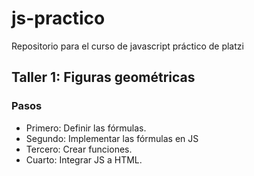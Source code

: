 # js-practico
Repositorio para el curso de javascript práctico de platzi


## Taller 1: Figuras geométricas

### Pasos
- Primero: Definir las fórmulas.
- Segundo: Implementar las fórmulas en JS
- Tercero: Crear funciones.
- Cuarto: Integrar JS a HTML.
